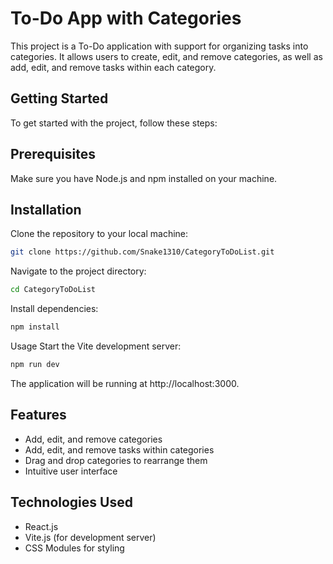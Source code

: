 # To-Do App with Categories
This project is a To-Do application with support for organizing tasks into categories. It allows users to create, edit, and remove categories, as well as add, edit, and remove tasks within each category.

## Getting Started
To get started with the project, follow these steps:

## Prerequisites
Make sure you have Node.js and npm installed on your machine.

## Installation
Clone the repository to your local machine:

```bash
git clone https://github.com/Snake1310/CategoryToDoList.git
```
Navigate to the project directory:

```bash
cd CategoryToDoList
```
Install dependencies:

```bash
npm install
```
Usage
Start the Vite development server:

```bash
npm run dev
```
The application will be running at http://localhost:3000.

## Features
- Add, edit, and remove categories
- Add, edit, and remove tasks within categories
- Drag and drop categories to rearrange them
- Intuitive user interface

## Technologies Used
- React.js
- Vite.js (for development server)
- CSS Modules for styling
